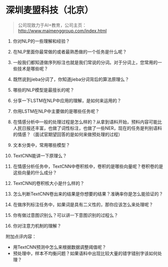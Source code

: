 # 深圳麦盟科技（北京）

> 公司现致力于AI+教育，公司主页：http://www.maimenggroup.com/index.html

1. 你对NLP的一些理解和经验？
2. 在NLP里面你最常做的或者最熟悉做的一个任务是什么呢？
3. 一般我们都知道做序列标注也就是我们常说的分词。对于分词上，您常用的一些技术是哪些呢？
4. 既然说到jieba分词了，你知道jieba分词背后的算法原理么？
5. 哪些的NLP模型是最擅长的呢？
6. 分享一下LSTM在NLP中应用的理解，是如何来运用的？
7. 你用LSTM在NLP中主要做的是哪些任务呢？
8. 在情感分析中一般的处理过程是怎么样的？从拿到语料开始，预料内容可能比人民日报还丰富，也做了词性标注，也做了一些NER，现在的任务是判别语料的情感？（面试官期望回答的是如何来做预处理的过程）
9. 文本分类中，常用哪些模型？
10. TextCNN能讲一下原理么？

11. 在情感分析任务中，TextCNN中卷积核中，卷积的是哪些向量呢？卷积卷的是这些向量的什么成分？
12. TextCNN的卷积核大小是什么样的？
13. 怎么判断TextCNN卷出来的结果是你想要的结果？准确率你是怎么能验证的？
14. 在做序列标注任务中，如果词是具有二义性的，那你应该怎么来处理呢？
15. 你有做过意图识别么？可以讲一下意图识别的过程么？
16. 你对注意力机制的理解？

附加点评内容：

- 用TextCNN预测中怎么来根据数据调整阈值呢？
- 预处理中，样本不均衡问题？如果语料中出现比较大量的错字错别字该如何处理？